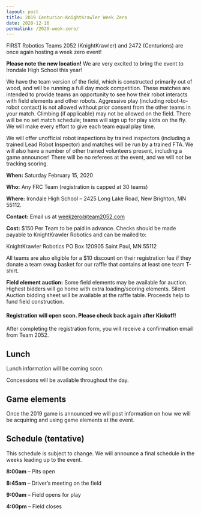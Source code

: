 ```yaml
---
layout: post
title: 2019 Centurion-KnightKrawler Week Zero
date: 2020-12-16
permalink: /2020-week-zero/
---
```


FIRST Robotics Teams 2052 (KnightKrawler) and 2472 (Centurions) are once again hosting a week zero event!

**Please note the new location!** We are very excited to bring the event to Irondale High School this year!

We have the team version of the field, which is constructed primarily out of wood, and will be running a full day mock competition. These matches are intended to provide teams an opportunity to see how their robot interacts with field elements and other robots. Aggressive play (including robot-to-robot contact) is not allowed without prior consent from the other teams in your match. Climbing (if applicable) may not be allowed on the field. There will be no set match schedule; teams will sign up for play slots on the fly. We will make every effort to give each team equal play time.

We will offer unofficial robot inspections by trained inspectors (including a trained Lead Robot Inspector) and matches will be run by a trained FTA. We will also have a number of other trained volunteers present, including a game announcer! There will be no referees at the event, and we will not be tracking scoring.

**When:** Saturday February 15, 2020

**Who:** Any FRC Team (registration is capped at 30 teams)

**Where:** Irondale High School – 2425 Long Lake Road, New Brighton, MN 55112.

**Contact:** Email us at weekzero@team2052.com

**Cost:** $150 Per Team to be paid in advance.
Checks should be made payable to KnightKrawler Robotics and can be mailed to:

KnightKrawler Robotics
PO Box 120905
Saint Paul, MN 55112

All teams are also eligible for a $10 discount on their registration fee if they donate a team swag basket for our raffle that contains at least one team T-shirt.  

**Field element auction:** Some field elements may be available for auction. Highest bidders will go home with extra loading/scoring elements. Silent Auction bidding sheet will be available at the raffle table. Proceeds help to fund field construction.

#### Registration will open soon. Please check back again after Kickoff!

After completing the registration form, you will receive a confirmation email from Team 2052.

## Lunch
Lunch information will be coming soon.

Concessions will be available throughout the day.

## Game elements
Once the 2019 game is announced we will post information on how we will be acquiring and using game elements at the event.

## Schedule (tentative)
This schedule is subject to change. We will announce a final schedule in the weeks leading up to the event.

**8:00am** – Pits open

**8:45am** – Driver’s meeting on the field

**9:00am** – Field opens for play

**4:00pm** – Field closes
